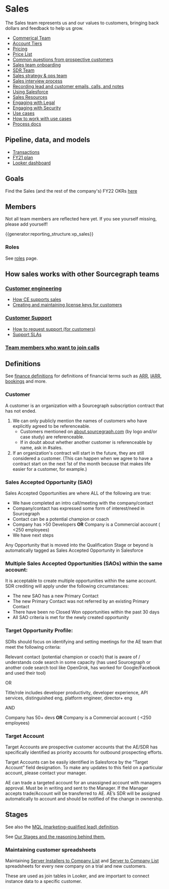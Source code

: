 # Sales

The Sales team represents us and our values to customers, bringing back dollars and feedback to help us grow.

- [Commerical Team](commercial/sellcloud.md)
- [Account Tiers](https://docs.google.com/document/d/14420oruJWMLKj67ObZiDzRK5GpHmRWXDjlDbH7L6T00/edit?ts=5f7e4023#heading=h.qdguquy7dt7i)
- [Pricing](https://about.sourcegraph.com/pricing)
- [Price List](https://docs.google.com/spreadsheets/d/1Vea0kr4Mx6AIs9YIHytTzDv9D1E7TY235hO49ZOB4I0/edit#gid=1935459439)
- [Common questions from prospective customers](tools/common_customer_questions.md)
- [Sales team onboarding](onboarding/index.md)
- [SDR Team](sdrteam/index.md)
- [Sales strategy & ops team](sales-ops/index.md)
- [Sales interview process](hiring/index.md)
- [Recording lead and customer emails, calls, and notes](tools/records.md)
- [Using Salesforce](tools/salesforce.md)
- [Sales Resources](tools/salesresources.md)
- [Engaging with Legal](process/saleslegal.md)
- [Engaging with Security](process/salessecurity.md)
- [Use cases](../../strategy-goals/strategy/index.md#use-cases)
- [How to work with use cases](../../strategy-goals/strategy/working_with_use_cases.md)
- [Process docs](process/index.md)

## Pipeline, data, and models

- [Transactions](https://docs.google.com/spreadsheets/d/1Ao3Nqw6gH3yAuZtICV3xo35kKKnI9oKXnvPuTQ0Fh9c/edit#gid=0)
- [FY21 plan](https://docs.google.com/spreadsheets/d/1EkZ7O69-2jbgtacoFDrY8L6rP73Hlqp_syyVCnmGAFA/edit#gid=1071026049)
- [Looker dashboard](https://sourcegraph.looker.com/browse/boards/2)

## Goals

Find the Sales (and the rest of the company's) FY22 OKRs [here](https://docs.google.com/document/d/18d3sX38O6ephNuoHqZT9BwU1m1_FGuRfsTwYbc8lMV8/edit?ts=6026cb87#)

## Members

Not all team members are reflected here yet. If you see yourself missing, please add yourself!

{{generator:reporting_structure.vp_sales}}

### Roles

See [roles](roles/index.md) page.

## How sales works with other Sourcegraph teams

### [Customer engineering](../support/index.md)

- [How CE supports sales](../ce/team-culture#sales)
- [Creating and maintaining license keys for customers](../ce/process/license_keys.md)

### [Customer Support](../support/index.md)

- [How to request support (for customers)](../support/index.md#how-to-get-support-for-customers)
- [Support SLAs](../support/index.md#slas)

### [Team members who want to join calls](onboarding/joining_customer_calls.md)

## Definitions

See [finance definitions](../finance/index.md#definitions) for definitions of financial terms such as [ARR](../finance/index.md#ARR), [IARR](../finance/index.md#IARR), [bookings](../finance/index.md#booking) and more.

### Customer

A customer is an organization with a Sourcegraph subscription contract that has not ended.

1. We can only publicly mention the names of customers who have explicitly agreed to be referenceable.
   - Customers mentioned on [about.sourcegraph.com](https://about.sourcegraph.com/) (by logo and/or case study) are referenceable.
   - If in doubt about whether another customer is referenceable by name, ask in #sales.
1. If an organization's contract will start in the future, they are still considered a customer. (This can happen when we agree to have a contract start on the next 1st of the month because that makes life easier for a customer, for example.)

### Sales Accepted Opportunity (SAO)

Sales Accepted Opportunities are where ALL of the following are true:

- We have completed an intro call/meeting with the company/contact
- Company/contact has expressed some form of interest/need in Sourcegraph
- Contact can be a potential champion or coach
- Company has >50 Developers **OR** Company is a Commercial account ( <250 employees)
- We have next steps

Any Opportunity that is moved into the Qualification Stage or beyond is automatically tagged as Sales Accepted Opportunity in Salesforce

### Multiple Sales Accepted Opportunities (SAOs) within the same account:

It is acceptable to create multiple opportunities within the same account. SDR crediting will apply under the following circumstances:

- The new SAO has a new Primary Contact
- The new Primary Contact was not referred by an existing Primary Contact
- There have been no Closed Won opportunities within the past 30 days
- All SAO criteria is met for the newly created opportunity

### Target Opportunity Profile:

SDRs should focus on identifying and setting meetings for the AE team that meet the following criteria:

Relevant contact (potential champion or coach) that is aware of / understands code search in some capacity (has used Sourcegraph or another code search tool like OpenGrok, has worked for Google/Facebook and used their tool)

OR

Title/role includes developer productivity, developer experience, API services, distinguished eng, platform engineer, director+ eng

AND

Company has 50+ devs **OR** Company is a Commercial account ( <250 employees)

### Target Account

Target Accounts are prospective customer accounts that the AE/SDR has specifically identified as priority accounts for outbound prospecting efforts.

Target Accounts can be easily identified in Salesforce by the “Target Account” field designation. To make any updates to this field on a particular account, please contact your manager.

AE can trade a targeted account for an unassigned account with managers approval. Must be in writing and sent to the Manager.
If the Manager accepts trade/Account will be transferred to AE. AE’s SDR will be assigned automatically to account and should be notified of the change in ownership.

## Stages

See also the [MQL (marketing-qualified lead) definition](../marketing/index.md#mql).

See [Our Stages and the reasoning behind them.](https://docs.google.com/spreadsheets/d/1z4LPeKmqCiIi92EchKBZMR8kVIGeTnOwhukYZCX2A0M/)

### Maintaining customer spreadsheets

Maintaining [Server Installers to Company List](https://docs.google.com/spreadsheets/d/1Y2Z23-2uAjgIEITqmR_tC368OLLbuz12dKjEl4CMINA/edit?usp=sharing) and [Server to Company List](https://docs.google.com/spreadsheets/d/1wo_KQIcGrNGCWYKa6iHJ7MImJ_aI7GN12E-T21Es8TU/edit?usp=sharing) spreadsheets for every new company on a trial and new customers.

These are used as join tables in Looker, and are important to connect instance data to a specific customer.
